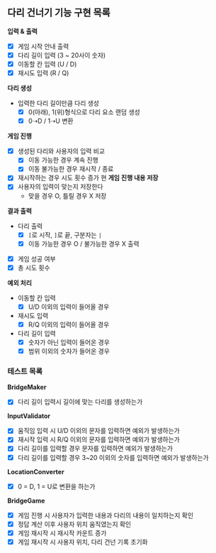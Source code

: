 ## 다리 건너기 기능 구현 목록

**입력 & 출력**
- [x] 게임 시작 안내 출력
- [x] 다리 길이 입력 (3 ~ 20사이 숫자)
- [x] 이동할 칸 입력 (U / D)
- [x] 재시도 입력 (R / Q)

**다리 생성**
- 입력한 다리 길이만큼 다리 생성
  - [x] 0(아래), 1(위)형식으로 다리 요소 랜덤 생성
  - [x] 0➝D / 1➝U 변환

**게임 진행**
- [x] 생성된 다리와 사용자의 입력 비교
  - [x] 이동 가능한 경우 계속 진행
  - [x] 이동 불가능한 경우 재시작 / 종료
- [x] 재시작하는 경우 시도 횟수 증가
현
**게임 진행 내용 저장**
- [x] 사용자의 입력이 맞는지 저장한다
  - 맞을 경우 O, 틀릴 경우 X 저장

**결과 출력**
- 다리 출력
  - [x] `[`로 시작, `]`로 끝, 구분자는 `|`
  - [x] 이동 가능한 경우 O / 불가능한 경우 X 출력
- [x] 게임 성공 여부
- [x] 총 시도 횟수

**예외 처리**
- 이동할 칸 입력
  - [x] U/D 이외의 입력이 들어올 경우
- 재시도 입력
  - [x] R/Q 이외의 입력이 들어올 경우
- 다리 길이 입력
  - [x] 숫자가 아닌 입력이 들어온 경우
  - [x] 범위 이외의 숫자가 들어온 경우

### 테스트 목록

**BridgeMaker**
- [x] 다리 길이 입력시 길이에 맞는 다리를 생성하는가

**InputValidator**
- [x] 움직임 입력 시 U/D 이외의 문자를 입력하면 예외가 발생하는가
- [x] 재시작 입력 시 R/Q 이외의 문자를 입력하면 예외가 발생하는가
- [x] 다리 길이를 입력할 경우 문자를 입력하면 예외가 발생하는가
- [x] 다리 길이를 입력할 경우 3~20 이외의 숫자를 입력하면 예외가 발생하는가

**LocationConverter**
- [x] 0 = D, 1 = U로 변환을 하는가

**BridgeGame**
- [x] 게임 진행 시 사용자가 입력한 내용과 다리의 내용이 일치하는지 확인
- [x] 정답 계산 이후 사용자 위치 움직였는지 확인
- [x] 게임 재시작 시 재시작 카운트 증가
- [x] 게임 재시작 시 사용자 위치, 다리 건넌 기록 초기화